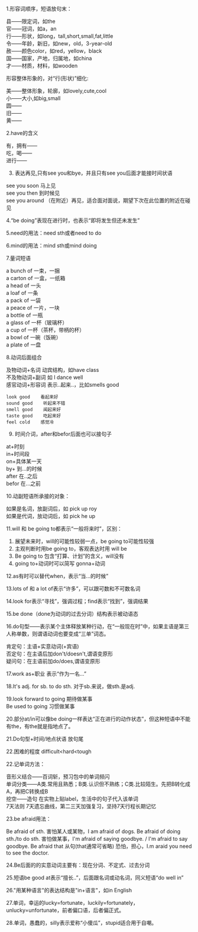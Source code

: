 
1.形容词顺序，短语放句末：

  县——限定词，如the  
  官——冠词，如a，an  
  行——形状，如long，tall,short,small,fat,little  
  令——年龄，新旧，如new，old，3-year-old  
  赦——颜色color，如red，yellow，black  
  国——国家，产地，归属地，如china  
  才——材质，材料，如wooden  
  
形容整体形象的，对“行(形状)”细化:

  美——整体形象，轮廓，如lovely,cute,cool  
  小——大小,如big,small  
  圆——  
  旧——  
  黄——  

2.have的含义

  有，拥有——   
  吃，喝——   
  进行—— 

3. 表达再见,只有see you和bye，并且只有see you后面才能接时间状语

  see you soon    马上见  
  see you then    到时候见  
  see you around    （在附近）再见，适合面对面说，期望下次在此位置的附近在碰见  

4.“be doing”表现在进行时，也表示“即将发生但还未发生”

5.need的用法：need sth或者need to do

6.mind的用法：mind sth或mind doing

7.量词短语

  a bunch of    一束，一捆  
  a carton of    一盒，一纸箱  
  a head of        一头  
  a loaf of        一条  
  a pack of        一袋  
  a peace of        一片，一块  
  a bottle of        一瓶  
  a glass of        一杯（玻璃杯）  
  a cup of        一杯（茶杯，带柄的杯）  
  a bowl of        一碗（饭碗）  
  a plate of        一盘  
  
8.动词后面组合

  及物动词+名词        动宾结构，如have class  
  不及物动词+副词        如 I dance well  
  感官动词+形容词        表示..起来..，比如smells good
  
    look good    看起来好    
    sound good    听起来不错        
    smell good    闻起来好    
    taste good    吃起来好    
    feel cold    感觉冷
    
9. 时间介词，after和befor后面也可以接句子

  at+时刻  
  in+时间段  
  on+具体某一天  
  by+    到...的时候  
  after    在..之后  
  befor    在...之前  
  
10.动副短语所承接的对象：

  如果是名词，放副词后，如 pick up roy  
  如果是代词，放动词后，如 pick he up  
  
11.will 和 be going to都表示“一般将来时”，区别：

  1. 展望未来时，will的可能性较弱一点，be going to可能性较强  
  2. 主观判断时用be going to，客观表达时用 will be  
  3. Be going to 包含“打算、计划”的含义，will没有  
  4. going to+动词时可以简写 gonna+动词  

12.as有时可以替代when，表示“当...的时候”

13.lots of 和 a lot of表示“许多”，可以跟可数和不可数名词

14.look for表示“寻找”，强调过程；find表示“找到”，强调结果

15.be done（done为动词的过去分词）结构表示被动语态

16.do句型——表示某个主体释放某种行动，在“一般现在时”中，如果主语是第三人称单数，则谓语动词也要变成“三单”词态。

  肯定句：主语+实意动词(+宾语)  
  否定句：在主语后加don't/doesn't,谓语变原形  
  疑问句：在主语前加do/does,谓语变原形  

17.work as+职业   表示“作为一名...”

18.It's adj. for sb. to do sth.     对于sb.来说，做sth.是adj.

19.look forward to going    期待做某事  
    Be used to going    习惯做某事
    
20.部分at/in可以像be doing一样表达“正在进行的动作状态”，但这种短语中不能有the，有the就是指地点了。

21.Do句型+时间/地点状语     放句尾

22.困难的程度    difficult<hard<tough

22.记单词方法：

  音形义结合——百词斩，预习包中的单词频闪  
  单词分类——A类.常用且熟悉；B类.认识但不熟练；C类.比较陌生。先把B转化成A，再把C转换成B  
  挖空——造句  在实物上贴label，生活中的句子代入该单词  
  7天法则   7天遗忘曲线，第二三天加强复习，坚持7天行程长期记忆  
  
23.be afraid用法：

  Be afraid of sth.     害怕某人或某物，I am afraid of dogs.
  Be afraid of doing sth./to do sth.    害怕做某事，I'm afraid of saying goodbye. / I'm afraid to say goodbye.
  Be afraid that 从句(that通常可省略)    恐怕，担心，I.m araid you need to see the doctor.

24.Be后面的的实意动词主要有：现在分词、不定式、过去分词

25.短语be good at表示“擅长..”，后面跟名词或动名词，同义短语“do well in”

26."用某种语言"的表达结构是"in+语言"，如in English

27.单词，幸运的lucky=fortunate，luckily=fortunately，unlucky=unfortunate，前者偏口语，后者偏正式。

28.单词，愚蠢的，silly表示爱称“小傻瓜”，stupid适合用于自嘲。


